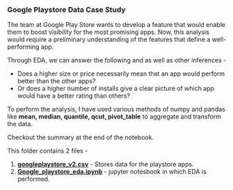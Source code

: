 ### **Google Playstore Data Case Study**

The team at Google Play Store wants to develop a feature that would enable them to boost visibility for the most promising apps. Now, this analysis would require a preliminary understanding of the features that define a well-performing app.

Through EDA, we can answer the following and as well as other inferences -

- Does a higher size or price necessarily mean that an app would perform better than the other apps? 
- Or does a higher number of installs give a clear picture of which app would have a better rating than others?

To perform the analysis, I have used various methods of numpy and pandas like
**mean, median, quantile, qcut, pivot_table** to aggregate and transform the data.

Checkout the summary at the end of the notebook.

This folder contains 2 files -

1. **[googleplaystore_v2.csv](https://github.com/harshbhandari7/Exploratory-Data-Analysis/blob/main/Google%20Play%20Store/Google_playstore_eda.ipynb)** - Stores data for the playstore apps.
2. **[Google_playstore_eda.ipynb](https://github.com/harshbhandari7/Exploratory-Data-Analysis/blob/main/Google%20Play%20Store/googleplaystore_v2.csv)** - jupyter notesbook in which EDA is performed.
